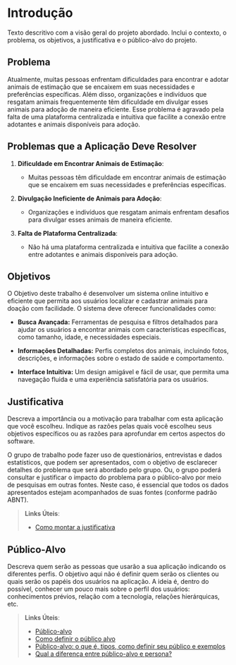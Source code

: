 # Introdução

Texto descritivo com a visão geral do projeto abordado. Inclui o contexto, o problema, os objetivos, a justificativa e o público-alvo do projeto.

## Problema

Atualmente, muitas pessoas enfrentam dificuldades para encontrar e adotar animais de estimação que se encaixem em suas necessidades e preferências específicas. Além disso, organizações e indivíduos que resgatam animais frequentemente têm dificuldade em divulgar esses animais para adoção de maneira eficiente. Esse problema é agravado pela falta de uma plataforma centralizada e intuitiva que facilite a conexão entre adotantes e animais disponíveis para adoção.

## Problemas que a Aplicação Deve Resolver

1. **Dificuldade em Encontrar Animais de Estimação**:
   - Muitas pessoas têm dificuldade em encontrar animais de estimação que se encaixem em suas necessidades e preferências específicas.

2. **Divulgação Ineficiente de Animais para Adoção**:
   - Organizações e indivíduos que resgatam animais enfrentam desafios para divulgar esses animais de maneira eficiente.

3. **Falta de Plataforma Centralizada**:
   - Não há uma plataforma centralizada e intuitiva que facilite a conexão entre adotantes e animais disponíveis para adoção.


## Objetivos

O Objetivo deste trabalho é desenvolver um sistema online intuitivo e eficiente que permita aos usuários localizar e cadastrar animais para doação com facilidade. O sistema deve oferecer funcionalidades como:

- **Busca Avançada:** Ferramentas de pesquisa e filtros detalhados para ajudar os usuários a encontrar animais com características específicas, como tamanho, idade, e necessidades especiais.

- **Informações Detalhadas:** Perfis completos dos animais, incluindo fotos, descrições, e informações sobre o estado de saúde e comportamento.

- **Interface Intuitiva:** Um design amigável e fácil de usar, que permita uma navegação fluida e uma experiência satisfatória para os usuários.



## Justificativa

Descreva a importância ou a motivação para trabalhar com esta aplicação que você escolheu. Indique as razões pelas quais você escolheu seus objetivos específicos ou as razões para aprofundar em certos aspectos do software.

O grupo de trabalho pode fazer uso de questionários, entrevistas e dados estatísticos, que podem ser apresentados, com o objetivo de esclarecer detalhes do problema que será abordado pelo grupo. Ou, o grupo poderá consultar e justificar o impacto do problema para o público-alvo por meio de pesquisas em outras fontes. Neste caso, é essencial que todos os dados apresentados estejam acompanhados de suas fontes (conforme padrão ABNT).

> **Links Úteis**:
> - [Como montar a justificativa](https://guiadamonografia.com.br/como-montar-justificativa-do-tcc/)

## Público-Alvo

Descreva quem serão as pessoas que usarão a sua aplicação indicando os diferentes perfis. O objetivo aqui não é definir quem serão os clientes ou quais serão os papéis dos usuários na aplicação. A ideia é, dentro do possível, conhecer um pouco mais sobre o perfil dos usuários: conhecimentos prévios, relação com a tecnologia, relações hierárquicas, etc.

> **Links Úteis**:
> - [Público-alvo](https://blog.hotmart.com/pt-br/publico-alvo/)
> - [Como definir o público alvo](https://exame.com/pme/5-dicas-essenciais-para-definir-o-publico-alvo-do-seu-negocio/)
> - [Público-alvo: o que é, tipos, como definir seu público e exemplos](https://klickpages.com.br/blog/publico-alvo-o-que-e/)
> - [Qual a diferença entre público-alvo e persona?](https://rockcontent.com/blog/diferenca-publico-alvo-e-persona/)

